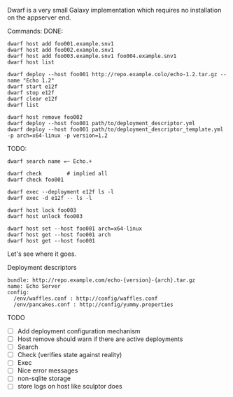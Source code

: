 Dwarf is a very small Galaxy implementation which requires no installation on the appserver end.

Commands:
  DONE:

    dwarf host add foo001.example.snv1
    dwarf host add foo002.example.snv1
    dwarf host add foo003.example.snv1 foo004.example.snv1
    dwarf host list

    dwarf deploy --host foo001 http://repo.example.colo/echo-1.2.tar.gz --name "Echo 1.2"
    dwarf start e12f
    dwarf stop e12f
    dwarf clear e12f
    dwarf list

    dwarf host remove foo002
    dwarf deploy --host foo001 path/to/deployment_descriptor.yml
    dwarf deploy --host foo001 path/to/deployment_descriptor_template.yml -p arch=x64-linux -p version=1.2

  TODO:

    dwarf search name =~ Echo.+

    dwarf check        # implied all
    dwarf check foo001

    dwarf exec --deployment e12f ls -l
    dwarf exec -d e12f -- ls -l

    dwarf host lock foo003
    dwarf host unlock foo003

    dwarf host set --host foo001 arch=x64-linux
    dwarf host get --host foo001 arch
    dwarf host get --host foo001

Let's see where it goes.

Deployment descriptors

    bundle: http://repo.example.com/echo-{version}-{arch}.tar.gz
    name: Echo Server
    config:
      /env/waffles.conf : http://config/waffles.conf
      /env/pancakes.conf : http://config/yummy.properties

TODO
- [ ] Add deployment configuration mechanism
- [ ] Host remove should warn if there are active deployments
- [ ] Search
- [ ] Check (verifies state against reality)
- [ ] Exec
- [ ] Nice error messages
- [ ] non-sqlite storage
- [ ] store logs on host like sculptor does
